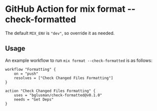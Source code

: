 # GitHub Action for mix format --check-formatted

The default `MIX_ENV` is `"dev"`, so override it as needed.

## Usage

An example workflow to run `mix format --check-formatted` is as follows:

```hcl
workflow "Formatting" {
    on = "push"
    resolves = ["Check Changed Files Formatting"]
}

action "Check Changed Files Formatting" {
    uses = "bglusman/check-formatted@v0.1.0"
    needs = "Get Deps"
}
```